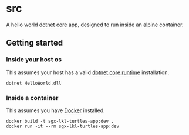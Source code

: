 # src

A hello world [dotnet core](https://docs.microsoft.com/en-us/dotnet/core/) app, designed to run inside an [alpine](https://hub.docker.com/_/alpine) container.

## Getting started



### Inside your host os

This assumes your host has a valid [dotnet core runtime](https://mcrflowprodcentralus.cdn.mscr.io/mcrprod/dotnet/core/sdk?P1=1569932408&P2=1&P3=1&P4=X%2Boh%2B5TMjUi44a2e50P29yi%2FR%2FjZ0lzOZnTt9aUGnPs%3D&se=2019-10-01T12%3A20%3A08Z&sig=mLrM0P3I0ZPkslTudZ%2F2v9XsEyK%2B4tfUo1w%2BMX1tEQ4%3D&sp=r&sr=b&sv=2015-02-21) installation.

```
dotnet HelloWorld.dll
```

### Inside a container

This assumes you have [Docker](https://hub.docker.com) installed.

```
docker build -t sgx-lkl-turtles-app:dev .
docker run -it --rm sgx-lkl-turtles-app:dev
```
